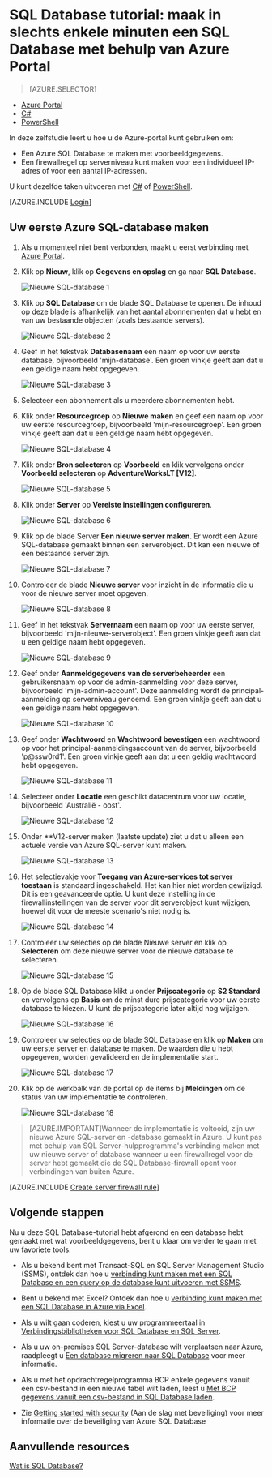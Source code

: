 <properties
    pageTitle="SQL Database tutorial: een SQL database maken | Microsoft Azure"
    description="Informatie over het instellen van een logische SQL Database-server, een serverfirewallregel, een SQL Database en voorbeeldgegevens. Lees ook hoe u verbinding met clienthulpprogramma's maakt, gebruikers configureert en een databasefirewallregel instelt."
    keywords="zelfstudie over sql-database, een sql-database maken"
    services="sql-database"
    documentationCenter=""
    authors="CarlRabeler"
    manager="jhubbard"
    editor=""/>


<tags
    ms.service="sql-database"
    ms.workload="data-management"
    ms.tgt_pltfrm="na"
    ms.devlang="na"
    ms.topic="hero-article"
    ms.date="09/07/2016"
    ms.author="carlrab"/>



# SQL Database tutorial: maak in slechts enkele minuten een SQL Database met behulp van Azure Portal

> [AZURE.SELECTOR]
- [Azure Portal](sql-database-get-started.md)
- [C#](sql-database-get-started-csharp.md)
- [PowerShell](sql-database-get-started-powershell.md)

In deze zelfstudie leert u hoe u de Azure-portal kunt gebruiken om:

- Een Azure SQL Database te maken met voorbeeldgegevens.
- Een firewallregel op serverniveau kunt maken voor een individueel IP-adres of voor een aantal IP-adressen.

U kunt dezelfde taken uitvoeren met [C#](sql-database-get-started-csharp.md) of [PowerShell](sql-database-get-started-powershell.md).

[AZURE.INCLUDE [Login](../../includes/azure-getting-started-portal-login.md)]

<a name="create-logical-server-bk"></a>

## Uw eerste Azure SQL-database maken 

1. Als u momenteel niet bent verbonden, maakt u eerst verbinding met [Azure Portal](http://portal.azure.com).
2. Klik op **Nieuw**, klik op **Gegevens en opslag** en ga naar **SQL Database**.

    ![Nieuwe SQL-database 1](./media/sql-database-get-started/sql-database-new-database-1.png)

3. Klik op **SQL Database** om de blade SQL Database te openen. De inhoud op deze blade is afhankelijk van het aantal abonnementen dat u hebt en van uw bestaande objecten (zoals bestaande servers).

    ![Nieuwe SQL-database 2](./media/sql-database-get-started/sql-database-new-database-2.png)

4. Geef in het tekstvak **Databasenaam** een naam op voor uw eerste database, bijvoorbeeld 'mijn-database'. Een groen vinkje geeft aan dat u een geldige naam hebt opgegeven.

    ![Nieuwe SQL-database 3](./media/sql-database-get-started/sql-database-new-database-3.png)

5. Selecteer een abonnement als u meerdere abonnementen hebt.
6. Klik onder **Resourcegroep** op **Nieuwe maken** en geef een naam op voor uw eerste resourcegroep, bijvoorbeeld 'mijn-resourcegroep'. Een groen vinkje geeft aan dat u een geldige naam hebt opgegeven.

    ![Nieuwe SQL-database 4](./media/sql-database-get-started/sql-database-new-database-4.png)

7. Klik onder **Bron selecteren** op **Voorbeeld** en klik vervolgens onder **Voorbeeld selecteren** op **AdventureWorksLT [V12]**.

    ![Nieuwe SQL-database 5](./media/sql-database-get-started/sql-database-new-database-5.png)

8. Klik onder **Server** op **Vereiste instellingen configureren**.

    ![Nieuwe SQL-database 6](./media/sql-database-get-started/sql-database-new-database-6.png)

9. Klik op de blade Server **Een nieuwe server maken**. Er wordt een Azure SQL-database gemaakt binnen een serverobject. Dit kan een nieuwe of een bestaande server zijn.

    ![Nieuwe SQL-database 7](./media/sql-database-get-started/sql-database-new-database-7.png)

10. Controleer de blade **Nieuwe server** voor inzicht in de informatie die u voor de nieuwe server moet opgeven.

    ![Nieuwe SQL-database 8](./media/sql-database-get-started/sql-database-new-database-8.png)

11. Geef in het tekstvak **Servernaam** een naam op voor uw eerste server, bijvoorbeeld 'mijn-nieuwe-serverobject'. Een groen vinkje geeft aan dat u een geldige naam hebt opgegeven.

    ![Nieuwe SQL-database 9](./media/sql-database-get-started/sql-database-new-database-9.png)
 
12. Geef onder **Aanmeldgegevens van de serverbeheerder** een gebruikersnaam op voor de admin-aanmelding voor deze server, bijvoorbeeld 'mijn-admin-account'. Deze aanmelding wordt de principal-aanmelding op serverniveau genoemd. Een groen vinkje geeft aan dat u een geldige naam hebt opgegeven.

    ![Nieuwe SQL-database 10](./media/sql-database-get-started/sql-database-new-database-10.png)

13. Geef onder **Wachtwoord** en **Wachtwoord bevestigen** een wachtwoord op voor het principal-aanmeldingsaccount van de server, bijvoorbeeld 'p@ssw0rd1'. Een groen vinkje geeft aan dat u een geldig wachtwoord hebt opgegeven.

    ![Nieuwe SQL-database 11](./media/sql-database-get-started/sql-database-new-database-11.png)
 
14. Selecteer onder **Locatie** een geschikt datacentrum voor uw locatie, bijvoorbeeld 'Australië - oost'.

    ![Nieuwe SQL-database 12](./media/sql-database-get-started/sql-database-new-database-12.png)

15. Onder **V12-server maken (laatste update) ziet u dat u alleen een actuele versie van Azure SQL-server kunt maken.

    ![Nieuwe SQL-database 13](./media/sql-database-get-started/sql-database-new-database-13.png)

16. Het selectievakje voor **Toegang van Azure-services tot server toestaan** is standaard ingeschakeld. Het kan hier niet worden gewijzigd. Dit is een geavanceerde optie. U kunt deze instelling in de firewallinstellingen van de server voor dit serverobject kunt wijzigen, hoewel dit voor de meeste scenario's niet nodig is.

    ![Nieuwe SQL-database 14](./media/sql-database-get-started/sql-database-new-database-14.png)

17. Controleer uw selecties op de blade Nieuwe server en klik op **Selecteren** om deze nieuwe server voor de nieuwe database te selecteren.

    ![Nieuwe SQL-database 15](./media/sql-database-get-started/sql-database-new-database-15.png)

18. Op de blade SQL Database klikt u onder **Prijscategorie** op **S2 Standard** en vervolgens op **Basis** om de minst dure prijscategorie voor uw eerste database te kiezen. U kunt de prijscategorie later altijd nog wijzigen.

    ![Nieuwe SQL-database 16](./media/sql-database-get-started/sql-database-new-database-16.png)

19. Controleer uw selecties op de blade SQL Database en klik op **Maken** om uw eerste server en database te maken. De waarden die u hebt opgegeven, worden gevalideerd en de implementatie start.

    ![Nieuwe SQL-database 17](./media/sql-database-get-started/sql-database-new-database-17.png)

20. Klik op de werkbalk van de portal op de items bij **Meldingen** om de status van uw implementatie te controleren.

    ![Nieuwe SQL-database 18](./media/sql-database-get-started/sql-database-new-database-18.png)

>[AZURE.IMPORTANT]Wanneer de implementatie is voltooid, zijn uw nieuwe Azure SQL-server en -database gemaakt in Azure. U kunt pas met behulp van SQL Server-hulpprogramma's verbinding maken met uw nieuwe server of database wanneer u een firewallregel voor de server hebt gemaakt die de SQL Database-firewall opent voor verbindingen van buiten Azure.

[AZURE.INCLUDE [Create server firewall rule](../../includes/sql-database-create-new-server-firewall-portal.md)]

## Volgende stappen
Nu u deze SQL Database-tutorial hebt afgerond en een database hebt gemaakt met wat voorbeeldgegevens, bent u klaar om verder te gaan met uw favoriete tools.

- Als u bekend bent met Transact-SQL en SQL Server Management Studio (SSMS), ontdek dan hoe u [verbinding kunt maken met een SQL Database en een query op de database kunt uitvoeren met SSMS](sql-database-connect-query-ssms.md).

- Bent u bekend met Excel? Ontdek dan hoe u [verbinding kunt maken met een SQL Database in Azure via Excel](sql-database-connect-excel.md).

- Als u wilt gaan coderen, kiest u uw programmeertaal in [Verbindingsbibliotheken voor SQL Database en SQL Server](sql-database-libraries.md).

- Als u uw on-premises SQL Server-database wilt verplaatsen naar Azure, raadpleegt u [Een database migreren naar SQL Database](sql-database-cloud-migrate.md) voor meer informatie.

- Als u met het opdrachtregelprogramma BCP enkele gegevens vanuit een csv-bestand in een nieuwe tabel wilt laden, leest u [Met BCP gegevens vanuit een csv-bestand in SQL Database laden](sql-database-load-from-csv-with-bcp.md).

- Zie [Getting started with security](sql-database-get-started-security.md) (Aan de slag met beveiliging) voor meer informatie over de beveiliging van Azure SQL Database


## Aanvullende resources

[Wat is SQL Database?](sql-database-technical-overview.md)



<!--HONumber=Sep16_HO3-->


